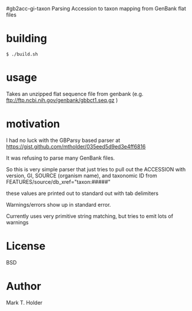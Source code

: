 #gb2acc-gi-taxon Parsing Accession to taxon mapping from GenBank flat files

# building

    $ ./build.sh

# usage

Takes an unzipped flat sequence file from genbank (e.g. ftp://ftp.ncbi.nih.gov/genbank/gbbct1.seq.gz )


# motivation

I had no luck with the GBParsy based parser at https://gist.github.com/mtholder/035eed5d9ed3e4ff6816

It was refusing to parse many GenBank files.

So this is very simple parser that just tries to pull out the 
    ACCESSION with version, 
    GI,
    SOURCE (organism name), and
    taxonomic ID from FEATURES/source/db_xref="taxon:#####"

these values are printed out to standard out with tab delimiters

Warnings/errors show up in standard error.

Currently uses very primitive string matching, but tries to emit lots of warnings 

# License
BSD
# Author
Mark T. Holder

